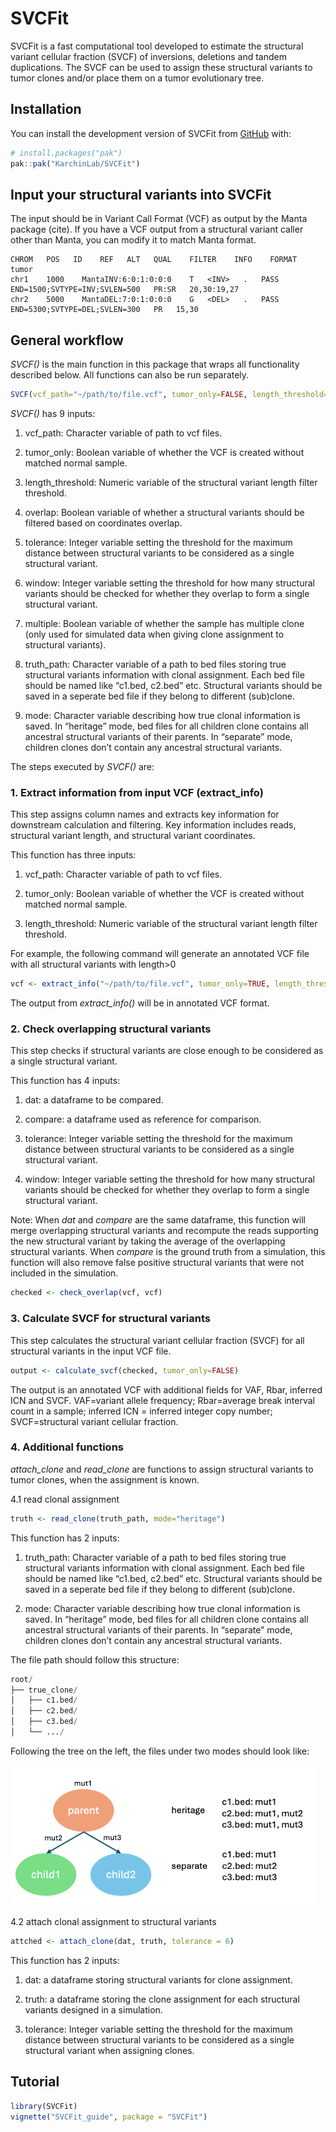 
<!-- README.md is generated from README.Rmd. Please edit that file -->

# SVCFit

<!-- badges: start -->
<!-- badges: end -->

SVCFit is a fast computational tool developed to estimate the structural
variant cellular fraction (SVCF) of inversions, deletions and tandem
duplications. The SVCF can be used to assign these structural variants
to tumor clones and/or place them on a tumor evolutionary tree.

## Installation

You can install the development version of SVCFit from
[GitHub](https://github.com/) with:

``` r
# install.packages("pak")
pak::pak("KarchinLab/SVCFit")
```

## Input your structural variants into SVCFit

The input should be in Variant Call Format (VCF) as output by the Manta
package (cite). If you have a VCF output from a structural variant
caller other than Manta, you can modify it to match Manta format.

<!-- ```{r,echo = FALSE}  example_vcf=data.frame(CHROM=c("chr1","chr2"), POS=c(1000, 5000), ID=c("MantaINV:6:0:1:0:0:0","MantaDEL:7:0:1:0:0:0"), REF=c("T","G"), ALT=c("<INV>","<DEL>"), QUAL=c(".","."), FILTER=c("PASS","PASS"),INFO=c("END=1500;SVTYPE=INV;SVLEN=500","END=5300;SVTYPE=DEL;SVLEN=300"), FORMAT=c("PR:SR","PR"),tumor=c("20,30:19,27", "15,30")) # example_vcf #` -->
<!-- ``` -->

    CHROM   POS   ID    REF   ALT   QUAL    FILTER    INFO    FORMAT    tumor
    chr1    1000    MantaINV:6:0:1:0:0:0    T   <INV>   .   PASS    END=1500;SVTYPE=INV;SVLEN=500   PR:SR   20,30:19,27
    chr2    5000    MantaDEL:7:0:1:0:0:0    G   <DEL>   .   PASS    END=5300;SVTYPE=DEL;SVLEN=300   PR   15,30

## General workflow

*SVCF()* is the main function in this package that wraps all
functionality described below. All functions can also be run separately.

``` r
SVCF(vcf_path="~/path/to/file.vcf", tumor_only=FALSE, length_threshold=0, overlap=TRUE, tolerance=6, window=100, multiple=FALSE, truth_path=NULL, mode="heritage")
```

*SVCF()* has 9 inputs:

1.  vcf_path: Character variable of path to vcf files.

2.  tumor_only: Boolean variable of whether the VCF is created without
    matched normal sample.

3.  length_threshold: Numeric variable of the structural variant length
    filter threshold.

4.  overlap: Boolean variable of whether a structural variants should be
    filtered based on coordinates overlap.

5.  tolerance: Integer variable setting the threshold for the maximum
    distance between structural variants to be considered as a single
    structural variant.

6.  window: Integer variable setting the threshold for how many
    structural variants should be checked for whether they overlap to
    form a single structural variant.

7.  multiple: Boolean variable of whether the sample has multiple clone
    (only used for simulated data when giving clone assignment to
    structural variants).

8.  truth_path: Character variable of a path to bed files storing true
    structural variants information with clonal assignment. Each bed
    file should be named like “c1.bed, c2.bed” etc. Structural variants
    should be saved in a seperate bed file if they belong to different
    (sub)clone.

9.  mode: Character variable describing how true clonal information is
    saved. In “heritage” mode, bed files for all children clone contains
    all ancestral structural variants of their parents. In “separate”
    mode, children clones don’t contain any ancestral structural
    variants.

The steps executed by *SVCF()* are:

### 1. Extract information from input VCF (extract_info)

This step assigns column names and extracts key information for
downstream calculation and filtering. Key information includes reads,
structural variant length, and structural variant coordinates.

This function has three inputs:

1.  vcf_path: Character variable of path to vcf files.

2.  tumor_only: Boolean variable of whether the VCF is created without
    matched normal sample.

3.  length_threshold: Numeric variable of the structural variant length
    filter threshold.

For example, the following command will generate an annotated VCF file
with all structural variants with length\>0

``` r
vcf <- extract_info("~/path/to/file.vcf", tumor_only=TRUE, length_threshold=0)
```

The output from *extract_info()* will be in annotated VCF format.

### 2. Check overlapping structural variants

This step checks if structural variants are close enough to be
considered as a single structural variant.

This function has 4 inputs:

1.  dat: a dataframe to be compared.

2.  compare: a dataframe used as reference for comparison.

3.  tolerance: Integer variable setting the threshold for the maximum
    distance between structural variants to be considered as a single
    structural variant.

4.  window: Integer variable setting the threshold for how many
    structural variants should be checked for whether they overlap to
    form a single structural variant.

Note: When *dat* and *compare* are the same dataframe, this function
will merge overlapping structural variants and recompute the reads
supporting the new structural variant by taking the average of the
overlapping structural variants. When *compare* is the ground truth from
a simulation, this function will also remove false positive structural
variants that were not included in the simulation.

``` r
checked <- check_overlap(vcf, vcf)
```

### 3. Calculate SVCF for structural variants

This step calculates the structural variant cellular fraction (SVCF) for
all structural variants in the input VCF file.

``` r
output <- calculate_svcf(checked, tumor_only=FALSE)
```

The output is an annotated VCF with additional fields for VAF, Rbar,
inferred ICN and SVCF. VAF=variant allele frequency; Rbar=average break
interval count in a sample; inferred ICN = inferred integer copy number;
SVCF=structural variant cellular fraction.

### 4. Additional functions

*attach_clone* and *read_clone* are functions to assign structural
variants to tumor clones, when the assignment is known.

4.1 read clonal assignment

``` r
truth <- read_clone(truth_path, mode="heritage")
```

This function has 2 inputs:

1.  truth_path: Character variable of a path to bed files storing true
    structural variants information with clonal assignment. Each bed
    file should be named like “c1.bed, c2.bed” etc. Structural variants
    should be saved in a seperate bed file if they belong to different
    (sub)clone.

2.  mode: Character variable describing how true clonal information is
    saved. In “heritage” mode, bed files for all children clone contains
    all ancestral structural variants of their parents. In “separate”
    mode, children clones don’t contain any ancestral structural
    variants.

The file path should follow this structure:

``` r
root/
├── true_clone/
│   ├── c1.bed/
│   ├── c2.bed/
│   ├── c3.bed/
│   └── .../
```

Following the tree on the left, the files under two modes should look
like:

<img src="inst/extdata/tree.png" width="487" />

4.2 attach clonal assignment to structural variants

``` r
attched <- attach_clone(dat, truth, tolerance = 6)
```

This function has 2 inputs:

1.  dat: a dataframe storing structural variants for clone assignment.

2.  truth: a dataframe storing the clone assignment for each structural
    variants designed in a simulation.

3.  tolerance: Integer variable setting the threshold for the maximum
    distance between structural variants to be considered as a single
    structural variant when assigning clones.

## Tutorial

``` r
library(SVCFit)
vignette("SVCFit_guide", package = "SVCFit")
```
